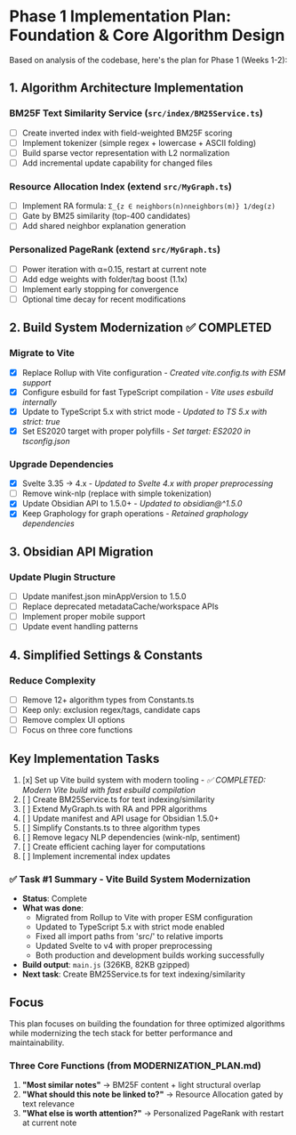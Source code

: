 # Phase 1 Implementation Plan: Foundation & Core Algorithm Design

Based on analysis of the codebase, here's the plan for Phase 1 (Weeks 1-2):

## 1. Algorithm Architecture Implementation

### BM25F Text Similarity Service (`src/index/BM25Service.ts`)
- [ ] Create inverted index with field-weighted BM25F scoring
- [ ] Implement tokenizer (simple regex + lowercase + ASCII folding)
- [ ] Build sparse vector representation with L2 normalization
- [ ] Add incremental update capability for changed files

### Resource Allocation Index (extend `src/MyGraph.ts`)
- [ ] Implement RA formula: `Σ_{z ∈ neighbors(n)∩neighbors(m)} 1/deg(z)`
- [ ] Gate by BM25 similarity (top-400 candidates)
- [ ] Add shared neighbor explanation generation

### Personalized PageRank (extend `src/MyGraph.ts`)
- [ ] Power iteration with α=0.15, restart at current note
- [ ] Add edge weights with folder/tag boost (1.1x)
- [ ] Implement early stopping for convergence
- [ ] Optional time decay for recent modifications

## 2. Build System Modernization ✅ COMPLETED

### Migrate to Vite
- [x] Replace Rollup with Vite configuration - *Created vite.config.ts with ESM support*
- [x] Configure esbuild for fast TypeScript compilation - *Vite uses esbuild internally*
- [x] Update to TypeScript 5.x with strict mode - *Updated to TS 5.x with strict: true*
- [x] Set ES2020 target with proper polyfills - *Set target: ES2020 in tsconfig.json*

### Upgrade Dependencies
- [x] Svelte 3.35 → 4.x - *Updated to Svelte 4.x with proper preprocessing*
- [ ] Remove wink-nlp (replace with simple tokenization)
- [x] Update Obsidian API to 1.5.0+ - *Updated to obsidian@^1.5.0*
- [x] Keep Graphology for graph operations - *Retained graphology dependencies*

## 3. Obsidian API Migration

### Update Plugin Structure
- [ ] Update manifest.json minAppVersion to 1.5.0
- [ ] Replace deprecated metadataCache/workspace APIs
- [ ] Implement proper mobile support
- [ ] Update event handling patterns

## 4. Simplified Settings & Constants

### Reduce Complexity
- [ ] Remove 12+ algorithm types from Constants.ts
- [ ] Keep only: exclusion regex/tags, candidate caps
- [ ] Remove complex UI options
- [ ] Focus on three core functions

## Key Implementation Tasks

1. [x] Set up Vite build system with modern tooling - *✅ COMPLETED: Modern Vite build with fast esbuild compilation*
2. [ ] Create BM25Service.ts for text indexing/similarity
3. [ ] Extend MyGraph.ts with RA and PPR algorithms  
4. [ ] Update manifest and API usage for Obsidian 1.5.0+
5. [ ] Simplify Constants.ts to three algorithm types
6. [ ] Remove legacy NLP dependencies (wink-nlp, sentiment)
7. [ ] Create efficient caching layer for computations
8. [ ] Implement incremental index updates

### ✅ Task #1 Summary - Vite Build System Modernization
- **Status**: Complete
- **What was done**: 
  - Migrated from Rollup to Vite with proper ESM configuration
  - Updated to TypeScript 5.x with strict mode enabled
  - Fixed all import paths from 'src/' to relative imports
  - Updated Svelte to v4 with proper preprocessing
  - Both production and development builds working successfully
- **Build output**: `main.js` (326KB, 82KB gzipped)
- **Next task**: Create BM25Service.ts for text indexing/similarity

## Focus
This plan focuses on building the foundation for three optimized algorithms while modernizing the tech stack for better performance and maintainability.

### Three Core Functions (from MODERNIZATION_PLAN.md)
1. **"Most similar notes"** → BM25F content + light structural overlap
2. **"What should this note be linked to?"** → Resource Allocation gated by text relevance  
3. **"What else is worth attention?"** → Personalized PageRank with restart at current note